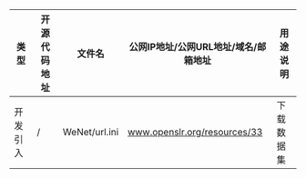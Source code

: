 | 类型 | 开源代码地址 | 文件名 | 公网IP地址/公网URL地址/域名/邮箱地址 | 用途说明 |
| ---- | ------------ | ------ | ------------------------------------ | -------- |
|开发引入|/|WeNet/url.ini|www.openslr.org/resources/33|下载数据集|
